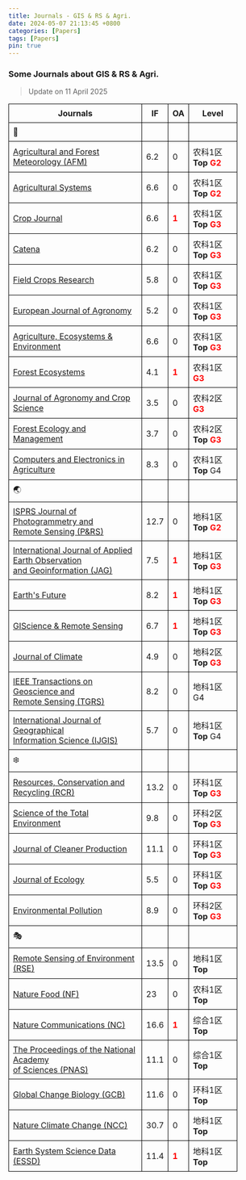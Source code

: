 ```yaml
---
title: Journals - GIS & RS & Agri.
date: 2024-05-07 21:13:45 +0800
categories: [Papers]
tags: [Papers]
pin: true
---
```


<style>
table {
    width: 90%;
    border-collapse: collapse;
}

table td, table th {
    border: 1px solid black;
    padding: 8px;
    word-wrap: break-word; /* 控制文字换行 */
}
table span{
    color: red;
    font-weight: bold;
}
</style>

### Some Journals about GIS & RS & Agri.

> Update on 11 April 2025

| Journals | IF | OA | Level |
| -------- | ------- | ------- | ------- |
| 🌱 |  | | |
| [Agricultural and Forest Meteorology (AFM)](https://www.sciencedirect.com/journal/agricultural-and-forest-meteorology) | 6.2 | 0 | 农科1区 **Top**  <span>G2</span>  |
| [Agricultural Systems](https://www.sciencedirect.com/journal/agricultural-systems) | 6.6 | 0 | 农科1区 **Top**  <span>G2</span>  |
| [Crop Journal](https://www.sciencedirect.com/journal/the-crop-journal) | 6.6 | <span>1</span> | 农科1区 **Top** <span>G3</span>  |
| [Catena](https://www.sciencedirect.com/journal/catena) | 6.2 | 0 | 农科1区 **Top** <span>G3</span>  |
| [Field Crops Research](https://www.sciencedirect.com/journal/field-crops-research) | 5.8 | 0 | 农科1区 **Top**  <span>G3</span> |
| [European Journal of Agronomy](https://www.sciencedirect.com/journal/european-journal-of-agronomy) | 5.2 | 0 | 农科1区 **Top** <span>G3</span>  |
| [Agriculture, Ecosystems & Environment](https://www.sciencedirect.com/journal/agriculture-ecosystems-and-environment) | 6.6 | 0 | 农科1区 **Top** <span>G3</span> |
| [Forest Ecosystems](https://www.sciencedirect.com/journal/forest-ecosystems) | 4.1 | <span>1</span> | 农科1区 <span>G3</span>  |
| [Journal of Agronomy and Crop Science](https://onlinelibrary.wiley.com/journal/1439037X) | 3.5 | 0 | 农科2区 <span>G3</span>  |
| [Forest Ecology and Management](https://www.sciencedirect.com/journal/forest-ecology-and-management) | 3.7 | 0 | 农科2区 **Top** <span>G3</span>  |
| [Computers and Electronics in Agriculture](https://www.sciencedirect.com/journal/computers-and-electronics-in-agriculture) | 8.3 | 0 | 农科1区 **Top** G4 |
| 🌏 |   |  | |
| [ISPRS Journal of Photogrammetry and <br> Remote Sensing (P&RS)](https://www.sciencedirect.com/journal/isprs-journal-of-photogrammetry-and-remote-sensing) | 12.7 | 0 | 地科1区 **Top** <span>G2</span>  |
| [International Journal of Applied Earth Observation <br> and Geoinformation (JAG)](https://www.sciencedirect.com/journal/international-journal-of-applied-earth-observation-and-geoinformation) | 7.5 | <span>1</span> | 地科1区 **Top** <span>G3</span> |
| [Earth's Future](https://agupubs.onlinelibrary.wiley.com/journal/23284277) | 8.2 | <span>1</span> | 地科1区 **Top**  <span>G3</span>  |
| [GIScience & Remote Sensing](https://www.tandfonline.com/journals/tgrs20) | 6.7 | <span>1</span> | 地科1区**Top**  <span>G3</span> |
| [Journal of Climate](https://www.ametsoc.org/index.cfm/ams/publications/journals/journal-of-climate/) | 4.9 | 0 | 地科2区 **Top**  <span>G3</span>  |
| [IEEE Transactions on Geoscience and <br> Remote Sensing (TGRS)](https://ieeexplore.ieee.org/xpl/RecentIssue.jsp?punumber=36) | 8.2 | 0 | 地科1区 G4 |
| [International Journal of Geographical <br> Information Science (IJGIS)](https://www.tandfonline.com/journals/tgis20) | 5.7 | 0 | 地科1区**Top** G4 |
| ❄️ |   |  | |
| [Resources, Conservation and Recycling (RCR)](https://www.sciencedirect.com/journal/resources-conservation-and-recycling) | 13.2 | 0 | 环科1区 **Top** <span>G3</span> |
| [Science of the Total Environment](https://www.sciencedirect.com/journal/science-of-the-total-environment) | 9.8 | 0 | 环科2区 **Top**  <span>G3</span>  |
| [Journal of Cleaner Production](https://www.sciencedirect.com/journal/journal-of-cleaner-production) | 11.1 | 0 | 环科1区  **Top**  <span>G3</span>  |
| [Journal of Ecology](https://besjournals.onlinelibrary.wiley.com/journal/13652745) | 5.5 | 0 | 环科1区 **Top**  <span>G3</span> |
| [Environmental Pollution](https://www.sciencedirect.com/journal/environmental-pollution) | 8.9 | 0 | 环科2区  **Top**  <span>G3</span>  |
| 🎭 |  | |  |
| [Remote Sensing of Environment (RSE)](https://www.sciencedirect.com/journal/remote-sensing-of-environment)  | 13.5 | 0 | 地科1区 **Top**  |
| [Nature Food (NF)](https://www.nature.com/natfood/) | 23 | 0 | 农科1区 **Top** |
| [Nature Communications (NC)](https://www.nature.com/ncomms/) | 16.6 | <span>1</span> | 综合1区 **Top**  |
| [The Proceedings of the National Academy <br> of Sciences (PNAS)](https://www.pnas.org/) | 11.1 | 0 | 综合1区 **Top**  |
| [Global Change Biology (GCB)](https://onlinelibrary.wiley.com/journal/13652486) | 11.6 | 0 | 环科1区 **Top**  |
| [Nature Climate Change (NCC)](https://www.nature.com/nclimate/) | 30.7 | 0 | 地科1区 **Top**  |
| [Earth System Science Data (ESSD)](https://www.earth-system-science-data.net/) | 11.4 | <span>1</span> | 地科1区 **Top**  |


